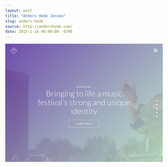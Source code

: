 ```yaml
---
layout: post
title: "Anders Hede Jensen"
slug: anders-hede
source: http://andershede.com/
date: 2015-1-16 00:00:00 -0700
---
```


<img src="/screenshots/anders-hede.jpg">
